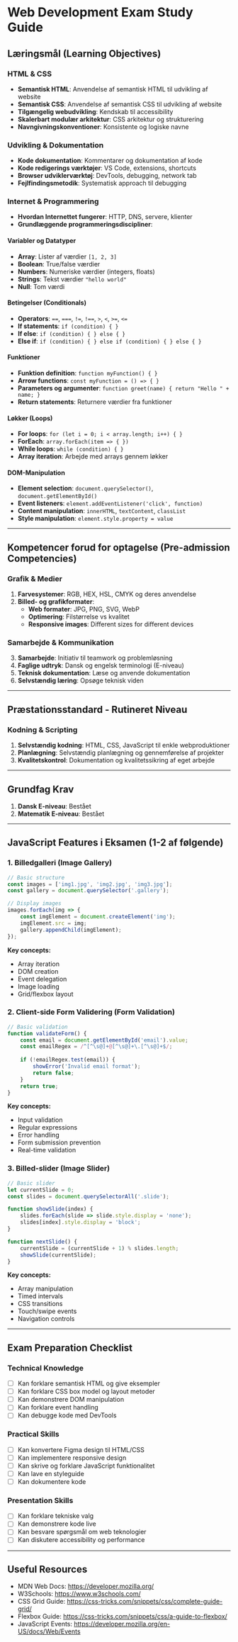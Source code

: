# Web Development Exam Study Guide

## Læringsmål (Learning Objectives)

### HTML & CSS
- **Semantisk HTML**: Anvendelse af semantisk HTML til udvikling af website
- **Semantisk CSS**: Anvendelse af semantisk CSS til udvikling af website
- **Tilgængelig webudvikling**: Kendskab til accessibility
- **Skalerbart modulær arkitektur**: CSS arkitektur og strukturering
- **Navngivningskonventioner**: Konsistente og logiske navne

### Udvikling & Dokumentation
- **Kode dokumentation**: Kommentarer og dokumentation af kode
- **Kode redigerings værktøjer**: VS Code, extensions, shortcuts
- **Browser udviklerværktøj**: DevTools, debugging, network tab
- **Fejlfindingsmetodik**: Systematisk approach til debugging

### Internet & Programmering
- **Hvordan Internettet fungerer**: HTTP, DNS, servere, klienter
- **Grundlæggende programmeringsdiscipliner**:

#### Variabler og Datatyper
- **Array**: Lister af værdier `[1, 2, 3]`
- **Boolean**: True/false værdier
- **Numbers**: Numeriske værdier (integers, floats)
- **Strings**: Tekst værdier `"hello world"`
- **Null**: Tom værdi

#### Betingelser (Conditionals)
- **Operators**: `==`, `===`, `!=`, `!==`, `>`, `<`, `>=`, `<=`
- **If statements**: `if (condition) { }`
- **If else**: `if (condition) { } else { }`
- **Else if**: `if (condition) { } else if (condition) { } else { }`

#### Funktioner
- **Funktion definition**: `function myFunction() { }`
- **Arrow functions**: `const myFunction = () => { }`
- **Parameters og argumenter**: `function greet(name) { return "Hello " + name; }`
- **Return statements**: Returnere værdier fra funktioner

#### Løkker (Loops)
- **For loops**: `for (let i = 0; i < array.length; i++) { }`
- **ForEach**: `array.forEach(item => { })`
- **While loops**: `while (condition) { }`
- **Array iteration**: Arbejde med arrays gennem løkker

#### DOM-Manipulation
- **Element selection**: `document.querySelector()`, `document.getElementById()`
- **Event listeners**: `element.addEventListener('click', function)`
- **Content manipulation**: `innerHTML`, `textContent`, `classList`
- **Style manipulation**: `element.style.property = value`

---

## Kompetencer forud for optagelse (Pre-admission Competencies)

### Grafik & Medier
1. **Farvesystemer**: RGB, HEX, HSL, CMYK og deres anvendelse
2. **Billed- og grafikformater**: 
   - **Web formater**: JPG, PNG, SVG, WebP
   - **Optimering**: Filstørrelse vs kvalitet
   - **Responsive images**: Different sizes for different devices

### Samarbejde & Kommunikation
3. **Samarbejde**: Initiativ til teamwork og problemløsning
4. **Faglige udtryk**: Dansk og engelsk terminologi (E-niveau)
5. **Teknisk dokumentation**: Læse og anvende dokumentation
6. **Selvstændig læring**: Opsøge teknisk viden

---

## Præstationsstandard - Rutineret Niveau

### Kodning & Scripting
1. **Selvstændig kodning**: HTML, CSS, JavaScript til enkle webproduktioner
2. **Planlægning**: Selvstændig planlægning og gennemførelse af projekter
3. **Kvalitetskontrol**: Dokumentation og kvalitetssikring af eget arbejde

---

## Grundfag Krav
1. **Dansk E-niveau**: Bestået
2. **Matematik E-niveau**: Bestået

---

## JavaScript Features i Eksamen (1-2 af følgende)

### 1. Billedgalleri (Image Gallery)
```javascript
// Basic structure
const images = ['img1.jpg', 'img2.jpg', 'img3.jpg'];
const gallery = document.querySelector('.gallery');

// Display images
images.forEach(img => {
    const imgElement = document.createElement('img');
    imgElement.src = img;
    gallery.appendChild(imgElement);
});
```

**Key concepts:**
- Array iteration
- DOM creation
- Event delegation
- Image loading
- Grid/flexbox layout

### 2. Client-side Form Validering (Form Validation)
```javascript
// Basic validation
function validateForm() {
    const email = document.getElementById('email').value;
    const emailRegex = /^[^\s@]+@[^\s@]+\.[^\s@]+$/;
    
    if (!emailRegex.test(email)) {
        showError('Invalid email format');
        return false;
    }
    return true;
}
```

**Key concepts:**
- Input validation
- Regular expressions
- Error handling
- Form submission prevention
- Real-time validation

### 3. Billed-slider (Image Slider)
```javascript
// Basic slider
let currentSlide = 0;
const slides = document.querySelectorAll('.slide');

function showSlide(index) {
    slides.forEach(slide => slide.style.display = 'none');
    slides[index].style.display = 'block';
}

function nextSlide() {
    currentSlide = (currentSlide + 1) % slides.length;
    showSlide(currentSlide);
}
```

**Key concepts:**
- Array manipulation
- Timed intervals
- CSS transitions
- Touch/swipe events
- Navigation controls

---

## Exam Preparation Checklist

### Technical Knowledge
- [ ] Kan forklare semantisk HTML og give eksempler
- [ ] Kan forklare CSS box model og layout metoder
- [ ] Kan demonstrere DOM manipulation
- [ ] Kan forklare event handling
- [ ] Kan debugge kode med DevTools

### Practical Skills
- [ ] Kan konvertere Figma design til HTML/CSS
- [ ] Kan implementere responsive design
- [ ] Kan skrive og forklare JavaScript funktionalitet
- [ ] Kan lave en styleguide
- [ ] Kan dokumentere kode

### Presentation Skills
- [ ] Kan forklare tekniske valg
- [ ] Kan demonstrere kode live
- [ ] Kan besvare spørgsmål om web teknologier
- [ ] Kan diskutere accessibility og performance

---

## Useful Resources
- MDN Web Docs: https://developer.mozilla.org/
- W3Schools: https://www.w3schools.com/
- CSS Grid Guide: https://css-tricks.com/snippets/css/complete-guide-grid/
- Flexbox Guide: https://css-tricks.com/snippets/css/a-guide-to-flexbox/
- JavaScript Events: https://developer.mozilla.org/en-US/docs/Web/Events